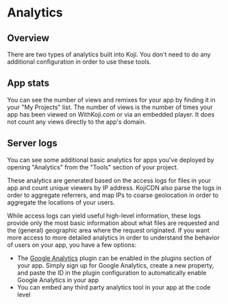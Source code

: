 # Analytics

## Overview

There are two types of analytics built into Koji. You don't need to do any 
additional configuration in order to use these tools.

## App stats

You can see the number of views and remixes for your app by finding it in your 
"My Projects" list. The number of views is the number of times your app has been 
viewed on WithKoji.com or via an embedded player. It does not count any views 
directly to the app's domain.

## Server logs

You can see some additional basic analytics for apps you've deployed by opening 
"Analytics" from the "Tools" section of your project.

These analytics are generated based on the access logs for files in your app 
and count unique viewers by IP address. KojiCDN also parse the logs in order to 
aggregate referrers, and map IPs to coarse geolocation in order to aggregate 
the locations of your users.

While access logs can yield useful high-level information, these logs provide 
only the most basic information about what files are requested and the (general) 
geographic area where the request originated. If you want more access to more
detailed analytics in order to understand the behavior of users on your app,
you have a few options:

- The [Google Analytics](https://analytics.google.com) plugin can be enabled in the plugins section of your app. Simply sign up for Google Analytics, create a new property, and paste the ID in the plugin configuration to automatically enable Google Analytics in your app
- You can embed any third party analytics tool in your app at the code level
